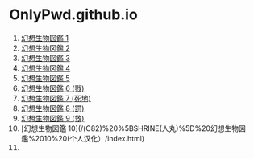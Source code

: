 # OnlyPwd.github.io

1. [幻想生物図鑑 1](/(C64)%20%5BSHRINE(人丸)%5D%20幻想生物図鑑%201%20%5B幻想生物图鉴吧X漫之学园吧联合汉化制作%5D/双击启动.html)
2. [幻想生物図鑑 2](/(C67)%20%5BSHRINE(人丸)%5D%20幻想生物図鑑%202%20%5B幻想生物图鉴吧X漫之学园吧联合汉化制作%5D/双击启动.html)
3. [幻想生物図鑑 3](/(C69)%20%5BSHRINE(人丸)%5D%20幻想生物図鑑%203%20%5B幻想生物图鉴吧X漫之学园吧联合汉化制作%5D/双击启动.html)
4. [幻想生物図鑑 4](/(C71)%20%5BSHRINE(人丸)%5D%20幻想生物図鑑%204%20%5B角虫国国都汉化%5D/双击此处开始.html)
5. [幻想生物図鑑 5](/(C73)%20%5BSHRINE(人丸)%5D%20幻想生物図鑑%205(業)%20%5B幻想生物图鉴吧X漫之学园吧联合汉化制作%5D/双击启动.html)
6. [幻想生物図鑑 6 (戮)](/(C75)%20%5BSHRINE(人丸)%5D%20幻想生物図鑑%206(戮)%20%5B幻想生物图鉴吧X漫之学园联合汉化制作%5D/双击启动.html)
7. [幻想生物図鑑 7 (死地)](/(C77)%20%5BSHRINE(人丸)%5D%20幻想生物図鑑%207（死地）汉化/index.html)
8. [幻想生物図鑑 8 (罰)](/(C79)%20%5BSHRINE(人丸)%5D%20幻想生物図鑑%208%20(罰)/index.html)
9. [幻想生物図鑑 9 (救)](/(C81)%20%5BSHRINE(人丸)%5D%20幻想生物図鑑%209%20(救)%20(files)/index.html)
10. [幻想生物図鑑 10](/(C82)%20%5BSHRINE(人丸)%5D%20幻想生物図鑑%2010%20(个人汉化）/index.html)
11. 
